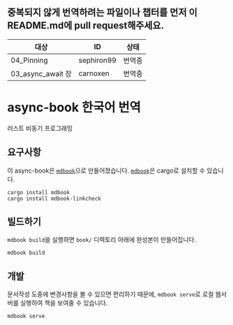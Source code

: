 ## 중복되지 않게 번역하려는 파일이나 챕터를 먼저 이 README.md에 pull request해주세요.
| 대상              | ID         | 상태   |
|-------------------|------------|--------|
| 04_Pinning | sephiron99 | 번역중 |
| 03_async_await 장 | carnoxen   | 번역중 |

# async-book 한국어 번역
러스트 비동기 프로그래밍 

## 요구사항
이 async-book은 [`mdbook`]으로 만들어졌습니다. [`mdbook`]은 cargo로 설치할 수
있습니다.

```
cargo install mdbook
cargo install mdbook-linkcheck
```

[`mdbook`]: https://github.com/rust-lang/mdBook

## 빌드하기
`mdbook build`을 실행하면 `book/` 디렉토리 아래에 완성본이 만들어집니다.
```
mdbook build
```

## 개발
문서작성 도중에 변경사항을 볼 수 있으면 편리하기 때문에, `mdbook serve`로
로컬 웹서버를 실행하여 책을 보여줄 수 있습니다.
```
mdbook serve
```